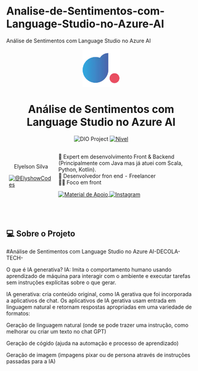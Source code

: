 # Analise-de-Sentimentos-com-Language-Studio-no-Azure-AI
Análise de Sentimentos com Language Studio no Azure AI
<!--START_SECTION:header-->
<div align="center">
  <p align="center">
    <img 
      alt="DIO Education" 
      src="https://raw.githubusercontent.com/digitalinnovationone/template-github-trilha/main/.github/assets/logo.webp" 
      width="100px" 
    />
    <h1>Análise de Sentimentos com Language Studio no Azure AI</h1>
  </p>
</div>
<!--END_SECTION:header-->

<p align="center">
  <img src="https://img.shields.io/static/v1?label=DIO&message=Education&color=E94D5F&labelColor=202024" alt="DIO Project" />
  <a href="NIVEL"><img  src="https://img.shields.io/static/v1?label=Nivel&message=Basico&color=E94D5F&labelColor=202024" alt="Nivel"></a>

</p>

<!--  -->
<table align="center">
<thead>
  <tr>
    <td>
        <p align="center">Elyelson Silva</p>
        <a href="https://github.com/Elyelsons">
        <img src="https://avatars.githubusercontent.com/u/157048915?v=4&size=3" alt="@ElyshowCodes"><br>
      </a>
    </td>
    <td colspan="3">
    <p>🎉 Expert em desenvolvimento Front & Backend (Principalmente com Java mas já atuei com Scala, Python, Kotlin).
      <br/>
     🌟 Desenvolvedor fron end - Freelancer
      <br/>
    👨‍💻 Foco em front
    </p>
      <a 
      href="https://www.linkedin.com/in/elyshow/" 
      align="center">
           <img 
            align="center" 
            alt="Material de Apoio" 
            src="https://img.shields.io/badge/LinkedIn-0077B5?style=for-the-badge&logo=linkedin&logoColor=white"
            >
        </a>
        <a href="https://www.instagram.com/o.elyshow/" target="_blank">
            <img 
              align="center" 
              alt="Instagram" 
              src="https://img.shields.io/badge/Instagram-E4405F?style=for-the-badge&logo=instagram&logoColor=white"
            >
        </a>
    </td>
  </tr>
</thead>
</table>
<!--  -->

<br/>
<br/>

## 💻 Sobre o Projeto
#Análise de Sentimentos com Language Studio no Azure AI-DECOLA-TECH-

O que é IA generativa?
IA: Imita o comportamento humano usando aprendizado de máquina para interagir com o ambiente e executar tarefas sem instruções explícitas sobre o que gerar.


IA generativa: cria conteúdo original, como IA gerativa que foi incorporada a aplicativos de chat. Os aplicativos de IA gerativa usam entrada em linguagem natural e retornam respostas apropriadas em uma variedade de formatos:

Geração de linguagem natural (onde se pode trazer uma instrução, como melhorar ou criar um texto no chat GPT)

Geração de cógido (ajuda na automação e processo de aprendizado)

Geração de imagem (impagens pixar ou de persona através de instruções passadas para a IA)
